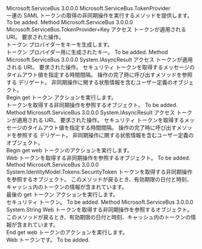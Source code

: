 <Type Name="SamlTokenProvider" FullName="Microsoft.ServiceBus.SamlTokenProvider">
  <TypeSignature Language="C#" Value="public class SamlTokenProvider : Microsoft.ServiceBus.TokenProvider" />
  <TypeSignature Language="ILAsm" Value=".class public auto ansi beforefieldinit SamlTokenProvider extends Microsoft.ServiceBus.TokenProvider" />
  <TypeSignature Language="DocId" Value="T:Microsoft.ServiceBus.SamlTokenProvider" />
  <TypeSignature Language="VB.NET" Value="Public Class SamlTokenProvider&#xA;Inherits TokenProvider" />
  <TypeSignature Language="F#" Value="type SamlTokenProvider = class&#xA;    inherit TokenProvider" />
  <AssemblyInfo>
    <AssemblyName>Microsoft.ServiceBus</AssemblyName>
    <AssemblyVersion>3.0.0.0</AssemblyVersion>
  </AssemblyInfo>
  <Base>
    <BaseTypeName>Microsoft.ServiceBus.TokenProvider</BaseTypeName>
  </Base>
  <Interfaces />
  <Docs>
    <summary>一連の SAML トークンの取得の非同期操作を実行するメソッドを提供します。</summary>
    <remarks>To be added.</remarks>
  </Docs>
  <Members>
    <Member MemberName="BuildKey">
      <MemberSignature Language="C#" Value="protected override Microsoft.ServiceBus.TokenProvider.Key BuildKey (string appliesTo, string action);" />
      <MemberSignature Language="ILAsm" Value=".method familyhidebysig virtual instance class Microsoft.ServiceBus.TokenProvider/Key BuildKey(string appliesTo, string action) cil managed" />
      <MemberSignature Language="DocId" Value="M:Microsoft.ServiceBus.SamlTokenProvider.BuildKey(System.String,System.String)" />
      <MemberSignature Language="VB.NET" Value="Protected Overrides Function BuildKey (appliesTo As String, action As String) As TokenProvider.Key" />
      <MemberSignature Language="F#" Value="override this.BuildKey : string * string -&gt; Microsoft.ServiceBus.TokenProvider.Key" Usage="samlTokenProvider.BuildKey (appliesTo, action)" />
      <MemberType>Method</MemberType>
      <AssemblyInfo>
        <AssemblyName>Microsoft.ServiceBus</AssemblyName>
        <AssemblyVersion>3.0.0.0</AssemblyVersion>
      </AssemblyInfo>
      <ReturnValue>
        <ReturnType>Microsoft.ServiceBus.TokenProvider+Key</ReturnType>
      </ReturnValue>
      <Parameters>
        <Parameter Name="appliesTo" Type="System.String" />
        <Parameter Name="action" Type="System.String" />
      </Parameters>
      <Docs>
        <param name="appliesTo">アクセス トークンが適用される URI。</param>
        <param name="action">要求された操作。</param>
        <summary>トークン プロバイダーをキーを生成します。</summary>
        <returns>トークン プロバイダー用に生成されたキー。</returns>
        <remarks>To be added.</remarks>
      </Docs>
    </Member>
    <Member MemberName="OnBeginGetToken">
      <MemberSignature Language="C#" Value="protected override IAsyncResult OnBeginGetToken (string appliesTo, string action, TimeSpan timeout, AsyncCallback callback, object state);" />
      <MemberSignature Language="ILAsm" Value=".method familyhidebysig virtual instance class System.IAsyncResult OnBeginGetToken(string appliesTo, string action, valuetype System.TimeSpan timeout, class System.AsyncCallback callback, object state) cil managed" />
      <MemberSignature Language="DocId" Value="M:Microsoft.ServiceBus.SamlTokenProvider.OnBeginGetToken(System.String,System.String,System.TimeSpan,System.AsyncCallback,System.Object)" />
      <MemberSignature Language="VB.NET" Value="Protected Overrides Function OnBeginGetToken (appliesTo As String, action As String, timeout As TimeSpan, callback As AsyncCallback, state As Object) As IAsyncResult" />
      <MemberSignature Language="F#" Value="override this.OnBeginGetToken : string * string * TimeSpan * AsyncCallback * obj -&gt; IAsyncResult" Usage="samlTokenProvider.OnBeginGetToken (appliesTo, action, timeout, callback, state)" />
      <MemberType>Method</MemberType>
      <AssemblyInfo>
        <AssemblyName>Microsoft.ServiceBus</AssemblyName>
        <AssemblyVersion>3.0.0.0</AssemblyVersion>
      </AssemblyInfo>
      <ReturnValue>
        <ReturnType>System.IAsyncResult</ReturnType>
      </ReturnValue>
      <Parameters>
        <Parameter Name="appliesTo" Type="System.String" />
        <Parameter Name="action" Type="System.String" />
        <Parameter Name="timeout" Type="System.TimeSpan" />
        <Parameter Name="callback" Type="System.AsyncCallback" />
        <Parameter Name="state" Type="System.Object" />
      </Parameters>
      <Docs>
        <param name="appliesTo">アクセス トークンが適用される URI。</param>
        <param name="action">要求された操作。</param>
        <param name="timeout">セキュリティ トークンを取得するメッセージのタイムアウト値を指定する時間間隔。</param>
        <param name="callback">操作の完了時に呼び出すメソッドを参照する <see cref="T:System.AsyncCallback" /> デリゲート。</param>
        <param name="state">非同期操作に関する状態情報を含むユーザー定義のオブジェクト。</param>
        <summary>Begin get トークン アクションを実行します。</summary>
        <returns><see cref="T:System.IAsyncResult" />トークンを取得する非同期操作を参照するオブジェクト。</returns>
        <remarks>To be added.</remarks>
      </Docs>
    </Member>
    <Member MemberName="OnBeginGetWebToken">
      <MemberSignature Language="C#" Value="protected override IAsyncResult OnBeginGetWebToken (string appliesTo, string action, TimeSpan timeout, AsyncCallback callback, object state);" />
      <MemberSignature Language="ILAsm" Value=".method familyhidebysig virtual instance class System.IAsyncResult OnBeginGetWebToken(string appliesTo, string action, valuetype System.TimeSpan timeout, class System.AsyncCallback callback, object state) cil managed" />
      <MemberSignature Language="DocId" Value="M:Microsoft.ServiceBus.SamlTokenProvider.OnBeginGetWebToken(System.String,System.String,System.TimeSpan,System.AsyncCallback,System.Object)" />
      <MemberSignature Language="VB.NET" Value="Protected Overrides Function OnBeginGetWebToken (appliesTo As String, action As String, timeout As TimeSpan, callback As AsyncCallback, state As Object) As IAsyncResult" />
      <MemberSignature Language="F#" Value="override this.OnBeginGetWebToken : string * string * TimeSpan * AsyncCallback * obj -&gt; IAsyncResult" Usage="samlTokenProvider.OnBeginGetWebToken (appliesTo, action, timeout, callback, state)" />
      <MemberType>Method</MemberType>
      <AssemblyInfo>
        <AssemblyName>Microsoft.ServiceBus</AssemblyName>
        <AssemblyVersion>3.0.0.0</AssemblyVersion>
      </AssemblyInfo>
      <ReturnValue>
        <ReturnType>System.IAsyncResult</ReturnType>
      </ReturnValue>
      <Parameters>
        <Parameter Name="appliesTo" Type="System.String" />
        <Parameter Name="action" Type="System.String" />
        <Parameter Name="timeout" Type="System.TimeSpan" />
        <Parameter Name="callback" Type="System.AsyncCallback" />
        <Parameter Name="state" Type="System.Object" />
      </Parameters>
      <Docs>
        <param name="appliesTo">アクセス トークンが適用される URI。</param>
        <param name="action">要求された操作。</param>
        <param name="timeout">セキュリティ トークンを取得するメッセージのタイムアウト値を指定する時間間隔。</param>
        <param name="callback">操作の完了時に呼び出すメソッドを参照する <see cref="T:System.AsyncCallback" /> デリゲート。</param>
        <param name="state">非同期操作に関する状態情報を含むユーザー定義のオブジェクト。</param>
        <summary>Begin get web トークンのアクションを実行します。</summary>
        <returns><see cref="T:System.IAsyncResult" /> Web トークンを取得する非同期操作を参照するオブジェクト。</returns>
        <remarks>To be added.</remarks>
      </Docs>
    </Member>
    <Member MemberName="OnEndGetToken">
      <MemberSignature Language="C#" Value="protected override System.IdentityModel.Tokens.SecurityToken OnEndGetToken (IAsyncResult result, out DateTime cacheUntil);" />
      <MemberSignature Language="ILAsm" Value=".method familyhidebysig virtual instance class System.IdentityModel.Tokens.SecurityToken OnEndGetToken(class System.IAsyncResult result, [out] valuetype System.DateTime&amp; cacheUntil) cil managed" />
      <MemberSignature Language="DocId" Value="M:Microsoft.ServiceBus.SamlTokenProvider.OnEndGetToken(System.IAsyncResult,System.DateTime@)" />
      <MemberSignature Language="VB.NET" Value="Protected Overrides Function OnEndGetToken (result As IAsyncResult, ByRef cacheUntil As DateTime) As SecurityToken" />
      <MemberSignature Language="F#" Value="override this.OnEndGetToken : IAsyncResult *  -&gt; System.IdentityModel.Tokens.SecurityToken" Usage="samlTokenProvider.OnEndGetToken (result, cacheUntil)" />
      <MemberType>Method</MemberType>
      <AssemblyInfo>
        <AssemblyName>Microsoft.ServiceBus</AssemblyName>
        <AssemblyVersion>3.0.0.0</AssemblyVersion>
      </AssemblyInfo>
      <ReturnValue>
        <ReturnType>System.IdentityModel.Tokens.SecurityToken</ReturnType>
      </ReturnValue>
      <Parameters>
        <Parameter Name="result" Type="System.IAsyncResult" />
        <Parameter Name="cacheUntil" Type="System.DateTime&amp;" RefType="out" />
      </Parameters>
      <Docs>
        <param name="result"><see cref="T:System.IAsyncResult" />トークンを取得する非同期操作を参照するオブジェクト。</param>
        <param name="cacheUntil">このメソッドが戻るとき、有効期限の日付と時刻、キャッシュ内のトークンの情報が含まれています。</param>
        <summary>最後の get トークン アクションを実行します。</summary>
        <returns>セキュリティ トークン。</returns>
        <remarks>To be added.</remarks>
      </Docs>
    </Member>
    <Member MemberName="OnEndGetWebToken">
      <MemberSignature Language="C#" Value="protected override string OnEndGetWebToken (IAsyncResult result, out DateTime cacheUntil);" />
      <MemberSignature Language="ILAsm" Value=".method familyhidebysig virtual instance string OnEndGetWebToken(class System.IAsyncResult result, [out] valuetype System.DateTime&amp; cacheUntil) cil managed" />
      <MemberSignature Language="DocId" Value="M:Microsoft.ServiceBus.SamlTokenProvider.OnEndGetWebToken(System.IAsyncResult,System.DateTime@)" />
      <MemberSignature Language="VB.NET" Value="Protected Overrides Function OnEndGetWebToken (result As IAsyncResult, ByRef cacheUntil As DateTime) As String" />
      <MemberSignature Language="F#" Value="override this.OnEndGetWebToken : IAsyncResult *  -&gt; string" Usage="samlTokenProvider.OnEndGetWebToken (result, cacheUntil)" />
      <MemberType>Method</MemberType>
      <AssemblyInfo>
        <AssemblyName>Microsoft.ServiceBus</AssemblyName>
        <AssemblyVersion>3.0.0.0</AssemblyVersion>
      </AssemblyInfo>
      <ReturnValue>
        <ReturnType>System.String</ReturnType>
      </ReturnValue>
      <Parameters>
        <Parameter Name="result" Type="System.IAsyncResult" />
        <Parameter Name="cacheUntil" Type="System.DateTime&amp;" RefType="out" />
      </Parameters>
      <Docs>
        <param name="result"><see cref="T:System.IAsyncResult" /> Web トークンを取得する非同期操作を参照するオブジェクト。</param>
        <param name="cacheUntil">このメソッドが戻るとき、有効期限の日付と時刻、キャッシュ内のトークンの情報が含まれています。</param>
        <summary>End get web トークンのアクションを実行します。</summary>
        <returns>Web トークンです。</returns>
        <remarks>To be added.</remarks>
      </Docs>
    </Member>
  </Members>
</Type>